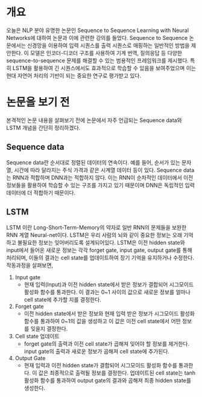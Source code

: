 # 개요

오늘은 NLP 분야 유명한 논문인 Sequence to Sequence Learning with Neural Networks에 대하여 논문과 이에 관련한 강의를 들었다.
Sequence to Sequence 논문에서는 신경망을 이용하여 입력 시퀀스를 출력 시퀀스로 매핑하는 일반적인 방법을 제안한다. 이 모델은 인코더-디코더 구조를 사용하여 기계 번역, 질의응답 등 다양한 sequence-to-sequence 문제를 해결할 수 있는 범용적인 프레임워크를 제시했다. 특히 LSTM을 활용하여 긴 시퀀스에서도 효과적으로 학습할 수 있음을 보여주었으며 이는 현대 자연어 처리의 기반이 되는 중요한 연구로 평가받고 있다.

# 논문을 보기 전

본격적인 논문 내용을 살펴보기 전에 논문에서 자주 언급되는 Sequence data와 LSTM 개념을 간단히 정리하겠다.

## Sequence data
Sequence data란 순서대로 정렬된 데이터의 연속이다. 예를 들어, 순서가 있는 문자열, 시간에 따라 달라지는 주식 가격과 같은 시계열 데이터 등이 있다.
Sequence data는 RNN과 적합하며 DNN과는 적합하지 않다. 이는 RNN이 순차적인 데이터에서 이전 정보들을 활용하여 학습할 수 있는 구조를 가지고 있기 때문이며 DNN은 독립적인 입력 데이터에 더 적합하기 때문이다.

## LSTM
LSTM 이란 Long-Short-Term-Memory의 약자로 일반 RNN의 문제들을 보완한 RNN 계열 Neural-net이다. LSTM은 우리 사람의 뇌와 같이 중요한 정보는 오래 기억하고 불필요한 정보는 잊어버리도록 설계되어있다.
LSTM은 이전 hidden state와 input에서 들어온 새로운 정보는 각각 forget gate, input gate, output gate를 통해 처리되며, 이들의 결과는 cell state를 업데이트하여 장기 기억을 유지하거나 수정한다.
작동과정을 살펴보면,
1. Input gate
    - 현재 입력(Input)과 이전 hidden state에서 받은 정보가 결합되어 시그모이드 활성화 함수를 통과한다. 이 결과는 0~1 사이의 값으로 새로운 정보를 얼마나 cell state에 추가할 지를 결정한다.
2. Forget gate
    - 이전 hidden state에서 받은 정보와 현재 입력 받은 정보가 시그모이드 활성화 함수를 통과하여 0~1의 값을 생성하고 이 값은 이전 cell state에서 어떤 정보를 잊을지 결정한다.
3. Cell state 업데이트
    - forget gate의 출력과 이전 cell state가 곱해져 잊어야 할 정보를 제거한다. input gate의 출력과 새로운 정보가 곱해져 cell state에 추가된다.
4. Output Gate
    - 현재 입력과 이전 hidden state가 결합되어 시그모이드 활성화 함수를 통과한다. 이 값은 최종적으로 출력될 정보를 결정한다. 업데이트된 cell state는 tanh 활성화 함수를 통과하여 output gate의 결과와 곱해져 최종 hidden state를 생성한다.
